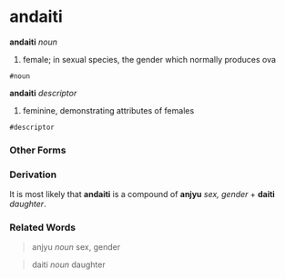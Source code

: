 andaiti
=======

**andaiti** _noun_

1. female; in sexual species, the gender which normally produces ova

`#noun`

**andaiti** _descriptor_

1. feminine, demonstrating attributes of females

`#descriptor`

### Other Forms

### Derivation

It is most likely that **andaiti** is a compound of **anjyu** _sex, gender_ + **daiti** _daughter_.

### Related Words

> anjyu _noun_ sex, gender

> daiti _noun_ daughter
